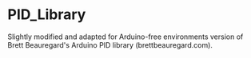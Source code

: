 # PID_Library

Slightly modified and adapted for Arduino-free environments version of Brett Beauregard's Arduino PID library (brettbeauregard.com).
